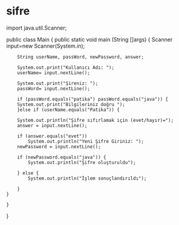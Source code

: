 # sifre
import java.util.Scanner;

public class Main {
    public static void main (String []args)
    {
        Scanner input=new Scanner(System.in);

        String userName, passWord, newPassword, answer;

        System.out.print("Kullanıcı Adı: ");
        userName= input.nextLine();

        System.out.print("Şireniz: ");
        passWord= input.nextLine();

        if (passWord.equals("patika") passWord.equals("java")) {
        System.out.print("Bilgileriniz doğru ");
        }else if (userName.equals("Patika")) {

        System.out.println("Şifre sıfırlamak için (evet/hayır)=");
        answer = input.nextLine();

        if (answer.equals("evet"))
            System.out.println("Yeni Şifre Giriniz: ");
        newPassword = input.nextLine();

        if (newPassword.equals("java")) {
            System.out.println("Şifre oluşturuldu");

        } else {
            System.out.println("İşlem sonuçlandırıldı");

        }
    }

    }

}
